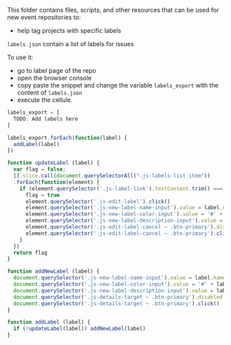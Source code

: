 This folder contains files, scripts, and other resources that can be used for
new event repositories to:

- help tag projects with specific labels

`labels.json` contain a list of labels for issues

To use it:

- go to label page of the repo
- open the browser console
- copy paste the snippet and change the variable `labels_export` with the
  content of `labels.json`
- execute the cellule.

```javascript
labels_export = [
  TODO: Add labels here
]

labels_export.forEach(function(label) {
  addLabel(label)
})

function updateLabel (label) {
  var flag = false;
  [].slice.call(document.querySelectorAll(".js-labels-list-item"))
  .forEach(function(element) {
    if (element.querySelector('.js-label-link').textContent.trim() === label.name) {
      flag = true
      element.querySelector('.js-edit-label').click()
      element.querySelector('.js-new-label-name-input').value = label.name
      element.querySelector('.js-new-label-color-input').value = '#' + label.color
      element.querySelector('.js-new-label-description-input').value = label.description
      element.querySelector('.js-edit-label-cancel ~ .btn-primary').disabled = false
      element.querySelector('.js-edit-label-cancel ~ .btn-primary').click()
    }
  })
  return flag
}

function addNewLabel (label) {
  document.querySelector('.js-new-label-name-input').value = label.name
  document.querySelector('.js-new-label-color-input').value = '#' + label.color
  document.querySelector('.js-new-label-description-input').value = label.description
  document.querySelector('.js-details-target ~ .btn-primary').disabled = false
  document.querySelector('.js-details-target ~ .btn-primary').click()
}

function addLabel (label) {
  if (!updateLabel(label)) addNewLabel(label)
}
```
